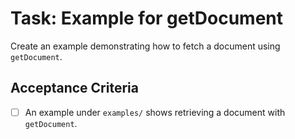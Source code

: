 # Task: Example for getDocument

Create an example demonstrating how to fetch a document using `getDocument`.

## Acceptance Criteria
- [ ] An example under `examples/` shows retrieving a document with `getDocument`.
